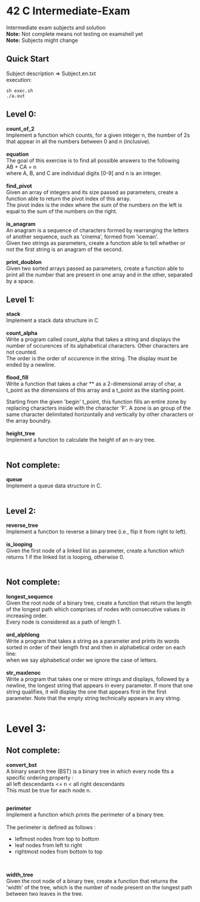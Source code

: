 # 42 C Intermediate-Exam
Intermediate exam subjects and solution<br>
**Note:** Not complete means not testing on examshell yet<br>
**Note:** Subjects might change

## Quick Start
Subject description => Subject.en.txt<br>
execution:
```
sh exec.sh
./a.out
```

## Level 0:
**count_of_2**<br>
Implement a function which counts, for a given integer n, the number of 2s that appear in all the numbers between 0 and n (inclusive).<br>
<br>
**equation**<br>
The goal of this exercise is to find all possible answers to the following<br>
	AB + CA = n
<br>
where A, B, and C are individual digits [0-9] and n is an integer.<br>
<br>
**find_pivot**<br>
Given an array of integers and its size passed as parameters, create a function able to return the pivot index of this array. <br>
The pivot index is the index where the sum of the numbers on the left
is equal to the sum of the numbers on the right.<br>
<br>
**is_anagram**<br>
An anagram is a sequence of characters formed by rearranging the letters of
another sequence, such as 'cinema', formed from 'iceman'.<br>
Given two strings as parameters, create a function able to tell whether or
not the first string is an anagram of the second.<br>
<br>
**print_doublon**<br>
Given two sorted arrays passed as parameters, create a function able to print all the number that are present in one array and in the other, separated by a space. <br>

## Level 1:
**stack**<br>
Implement a stack data structure in C<br>
<br>
**count_alpha**<br>
Write a program called count_alpha that takes a string and displays the number of occurences of its alphabetical characters. Other characters are not counted.<br>
The order is the order of occurence in the string. The display must be ended by a newline.<br>
<br>
**flood_fill**<br>
Write a function that takes a char ** as a 2-dimensional array of char, a t_point as the dimensions of this array and a t_point as the starting point.<br>

Starting from the given 'begin' t_point, this function fills an entire zone 
by replacing characters inside with the character 'F'. A zone is an group of 
the same character delimitated horizontally and vertically by other characters
or the array boundry.<br>
<br>
**height_tree**<br>
Implement a function to calculate the height of an n-ary tree.<br>
<br>

## Not complete:
**queue**<br>
Implement a queue data structure in C.<br>
<br>

## Level 2:
**reverse_tree**<br>
Implement a function to reverse a binary tree (i.e., flip it from right to left).<br>
<br>
**is_looping**<br>
Given the first node of a linked list as parameter, create a function which returns 1 if the linked list is looping, otherwise 0.<br>
<br>

## Not complete:
**longest_sequence**<br>
Given the root node of a binary tree, create a function that return the length of the longest path which comprises of nodes with consecutive values in increasing order.<br>
Every node is considered as a path of length 1.<br>
<br>
**ord_alphlong**<br>
Write a program that takes a string as a parameter and prints its words sorted in order of their length first and then in alphabetical order on each line: <br>
when we say alphabetical order we ignore the case of letters.<br>
<br>
**str_maxlenoc**<br>
Write a program that takes one or more strings and displays, followed by a newline, the longest string that appears in every parameter. If more that one string qualifies, it will display the one that appears first in the first parameter. Note that the empty string technically appears in any string.<br>
<br>

# Level 3:

## Not complete:
**convert_bst**<br>
A binary search tree (BST) is a binary tree in which every node fits a specific ordering property :<br>
all left descendants <= n < all right descendants<br>
This must be true for each node n.<br>
<br>

**perimeter**<br>
Implement a function which prints the perimeter of a binary tree.<br>
<br>
The perimeter is defined as follows :<br>
- leftmost nodes from top to bottom
- leaf nodes from left to right
- rightmost nodes from bottom to top
<br>

**width_tree**<br>
Given the root node of a binary tree, create a function that returns the 'width' of the tree, which is the number of node present on the longest path between two leaves in the tree.<br>
<br>